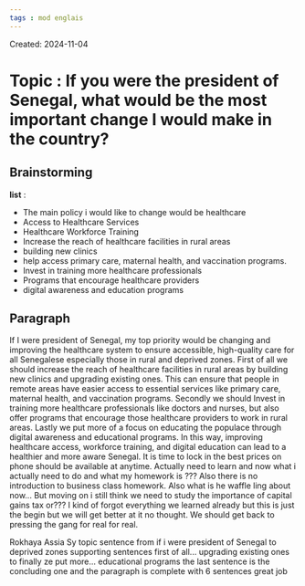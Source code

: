 ```yaml
---
tags : mod englais
---
```

Created: 2024-11-04

# Topic : **If you were the president of Senegal, what would be the most important change I would make in the country?**

## Brainstorming

**list** : 
- The main policy i would like to change would be healthcare
- Access to Healthcare Services
- Healthcare Workforce Training 
- Increase the reach of healthcare facilities in rural areas
- building new clinics
- help access primary care, maternal health, and vaccination programs.
- Invest in training more healthcare professionals
- Programs that encourage healthcare providers
- digital awareness and education programs

## Paragraph 
If I were president of Senegal, my top priority would be changing and improving the healthcare system to ensure accessible, high-quality care for all Senegalese especially those in rural and deprived zones. First of all we should increase the reach of healthcare facilities in rural areas by building new clinics and upgrading existing ones. This can ensure that people in remote areas have easier access to essential services like primary care, maternal health, and vaccination programs. Secondly we should Invest in training more healthcare professionals like doctors and nurses, but also offer programs that encourage those healthcare providers to work in rural areas. Lastly we put more of a focus on educating the populace through digital awareness and educational programs. In this way, improving healthcare access, workforce training, and digital education can lead to a healthier and more aware Senegal. It is time to lock in the best prices on phone should be available at anytime. Actually need to learn and now what i actually need to do and what my homework is ??? Also there is no introduction to business class homework. Also what is he waffle ling about now... But moving on i still think we need to study the importance of capital gains tax or??? I kind of forgot everything we learned already but this is just the begin but we will get better at it no thought. We should get back to pressing the gang for real for real.

Rokhaya Assia Sy 
topic sentence from if i were president of Senegal to deprived zones
supporting sentences first of all... upgrading existing ones to finally ze put more... educational programs 
the last sentence is the concluding one and the paragraph is complete with 6 sentences 
great job 